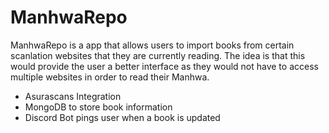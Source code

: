 ﻿# ManhwaRepo
ManhwaRepo is a app that allows users to import books from certain scanlation websites that they are currently reading. The idea is that this would provide the user a better interface as they would not have to access multiple websites in order to read their Manhwa. 

- Asurascans Integration
- MongoDB to store book information
- Discord Bot pings user when a book is updated
